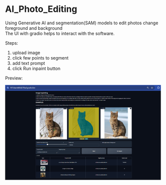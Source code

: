# AI_Photo_Editing
Using Generative AI and segmentation(SAM) models to edit photos change foreground and background </br>
The UI with gradio helps to interact with the software. </br>

Steps:
1. upload image
2. click few points to segment
3. add text prompt
4. click Run inpaint button

Preview:

<img src="UI.png">
